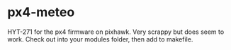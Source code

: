px4-meteo
=========

HYT-271 for the px4 firmware on pixhawk.
Very scrappy but does seem to work.
Check out into your modules folder, then add to makefile.
